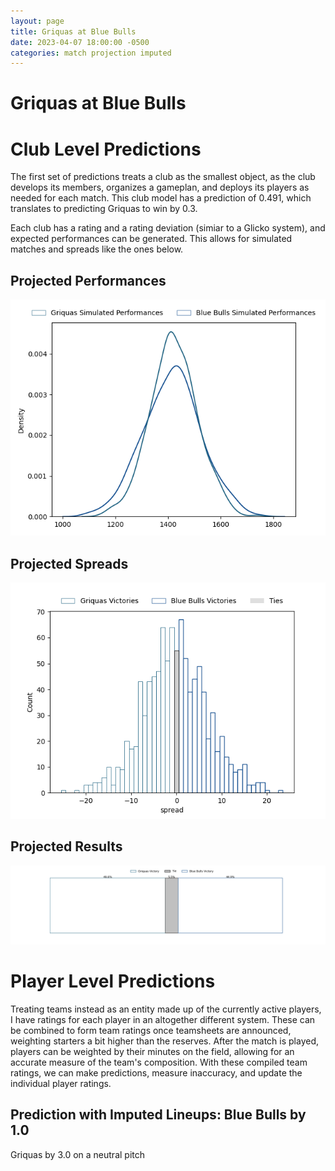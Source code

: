 ```yaml
---  
layout: page  
title: Griquas at Blue Bulls  
date: 2023-04-07 18:00:00 -0500  
categories: match projection imputed  
---
```

# Griquas at Blue Bulls

# Club Level Predictions


The first set of predictions treats a club as the smallest object, as the club develops its members, organizes a gameplan, and deploys its players as needed for each match. This club model has a prediction of 0.491, which translates to predicting Griquas to win by 0.3.

Each club has a rating and a rating deviation (simiar to a Glicko system), and expected performances can be generated. This allows for simulated matches and spreads like the ones below.
## Projected Performances


![Projected Performances](plots/performances_2023-04-07-BlueBulls-Griquas.png)
## Projected Spreads


![Projected Spreads](plots/spreads_2023-04-07-BlueBulls-Griquas.png)
## Projected Results


![Projected Results](plots/resultbar_2023-04-07-BlueBulls-Griquas.png)
# Player Level Predictions


Treating teams instead as an entity made up of the currently active players, I have ratings for each player in an altogether different system. These can be combined to form team ratings once teamsheets are announced, weighting starters a bit higher than the reserves. After the match is played, players can be weighted by their minutes on the field, allowing for an accurate measure of the team's composition. With these compiled team ratings, we can make predictions, measure inaccuracy, and update the individual player ratings.
## Prediction with Imputed Lineups: Blue Bulls by 1.0


Griquas by 3.0 on a neutral pitch

